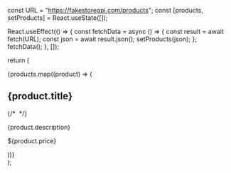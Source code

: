 
<!-- Fetching data from 'fakestoreapi' website and implementing data onto website by mapping products to page : -->
const URL = "https://fakestoreapi.com/products";
const [products, setProducts] = React.useState([]);

React.useEffect(() => {
  const fetchData = async () => {
    const result = await fetch(URL);
    const json = await result.json();
    setProducts(json);
  };
  fetchData();
}, []);

return (
  <div>
    {products.map((product) => (
      <div key={product.id}>
        <h2>{product.title}</h2>
        {/* <img src={product.image} alt="" /> */}
        <p>{product.description}</p>
        <p>${product.price}</p>
      </div>
    ))}
  </div>
);
